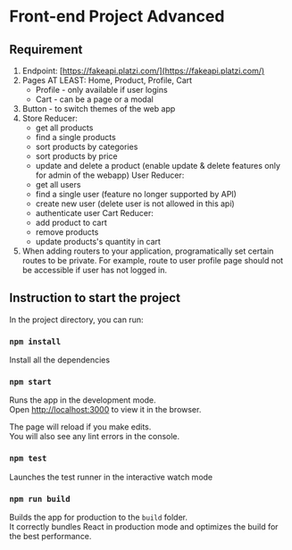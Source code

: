 # Front-end Project Advanced

## Requirement

1. Endpoint: [https://fakeapi.platzi.com/](https://fakeapi.platzi.com/)
2. Pages AT LEAST: Home, Product, Profile, Cart
    + Profile - only available if user logins
    - Cart - can be a page or a modal
3. Button - to switch themes of the web app
4. Store Reducer:
    + get all products
    - find a single products
    - sort products by categories
    - sort products by price
    - update and delete a product (enable update & delete features only for admin of the webapp)
   User Reducer:
    + get all users
    - find a single user (feature no longer supported by API)
    - create new user (delete user is not allowed in this api)
    + authenticate user
   Cart Reducer:
    - add product to cart
    - remove products
    - update products's quantity in cart
5. When adding routers to your application, programatically set certain routes to be private. For example, route to user profile page should not be accessible if user has not logged in.

## Instruction to start the project

In the project directory, you can run:

### `npm install`

Install all the dependencies

### `npm start`

Runs the app in the development mode.\
Open [http://localhost:3000](http://localhost:3000) to view it in the browser.

The page will reload if you make edits.\
You will also see any lint errors in the console.

### `npm test`

Launches the test runner in the interactive watch mode

### `npm run build`

Builds the app for production to the `build` folder.\
It correctly bundles React in production mode and optimizes the build for the best performance.
